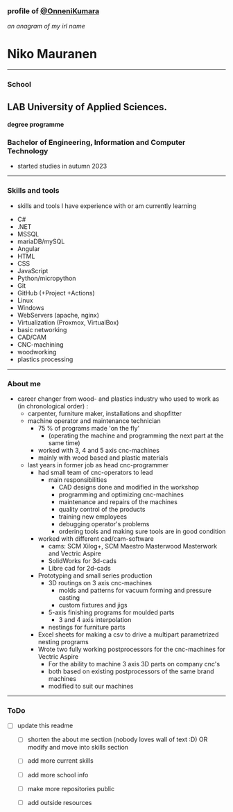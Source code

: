 ### profile of [@OnneniKumara](https://github.com/OnneniKumara)
_an anagram of my irl name_

# Niko Mauranen

---
### School
## LAB University of Applied Sciences.
#### degree programme
### Bachelor of Engineering, Information and Computer Technology
- started studies in autumn 2023
---
### Skills and tools
- skills and tools I have experience with or am currently learning

* C#
* .NET
* MSSQL
* mariaDB/mySQL
* Angular
* HTML
* CSS
* JavaScript
* Python/micropython
* Git
* GitHub (+Project +Actions)
* Linux
* Windows
* WebServers (apache, nginx)
* Virtualization (Proxmox, VirtualBox)
* basic networking
* CAD/CAM
* CNC-machining
* woodworking
* plastics processing

---

### About me
- career changer from wood- and plastics industry who used to work as (in chronological order) :
    - carpenter, furniture maker, installations and shopfitter
    - machine operator and maintenance technician
        - 75 % of programs made 'on the fly'
            - (operating the machine and programming the next part at the same time)
        - worked with 3, 4 and 5 axis cnc-machines
        - mainly with wood based and plastic materials
    - last years in former job as head cnc-programmer
        - had small team of cnc-operators to lead
            - main responsibilities
                - CAD designs done and modified in the workshop
                - programming and optimizing cnc-machines
                - maintenance and repairs of the machines
                - quality control of the products
                - training new employees
                - debugging operator's problems
                - ordering tools and making sure tools are in good condition
        - worked with different cad/cam-software
            - cams: SCM Xilog+, SCM Maestro Masterwood Masterwork and Vectric Aspire
            - SolidWorks for 3d-cads
            - Libre cad for 2d-cads
        - Prototyping and small series production
            - 3D routings on 3 axis cnc-machines
                - molds and patterns for vacuum forming and pressure casting
                - custom fixtures and jigs
            - 5-axis finishing programs for moulded parts
                - 3 and 4 axis interpolation
            - nestings for furniture parts
        - Excel sheets for making a csv to drive a multipart parametrized nesting programs
        - Wrote two fully working postprocessors for the cnc-machines for Vectric Aspire
            - For the ability to machine 3 axis 3D parts on company cnc's
            - both based on existing postprocessors of the same brand machines
            - modified to suit our machines
---
### ToDo
- [ ] update this readme
    - [ ] shorten the about me section (nobody loves wall of text :D) OR modify and move into skills section
    - [ ] add more current skills
    - [ ] add more school info
    - [ ] make more repositories public
    - [ ] add outside resources
   
